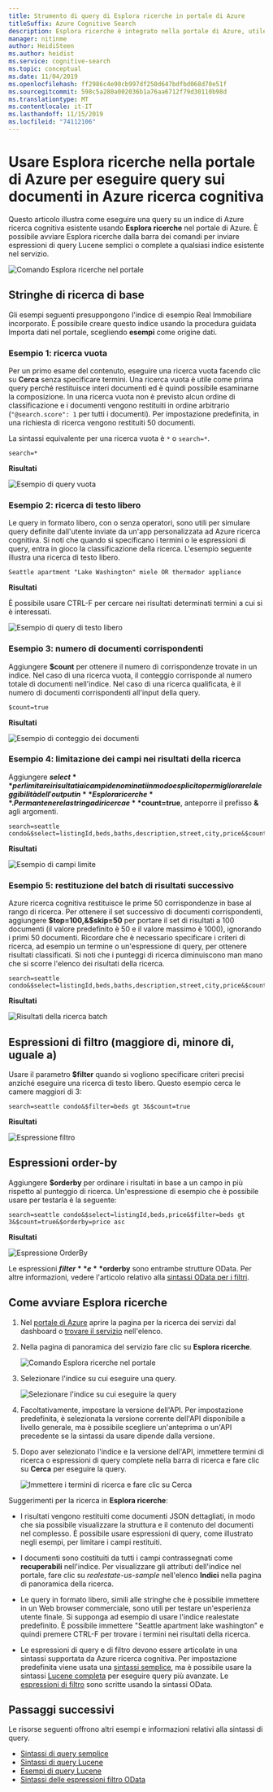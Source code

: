 ```yaml
---
title: Strumento di query di Esplora ricerche in portale di Azure
titleSuffix: Azure Cognitive Search
description: Esplora ricerche è integrato nella portale di Azure, utile per l'esplorazione del contenuto e la convalida delle query in Azure ricerca cognitiva. Immettere stringhe per la ricerca di termini o frasi o espressioni di ricerca complete con sintassi avanzata.
manager: nitinme
author: HeidiSteen
ms.author: heidist
ms.service: cognitive-search
ms.topic: conceptual
ms.date: 11/04/2019
ms.openlocfilehash: ff2986c4e90cb997df250d647bdfbd068d70e51f
ms.sourcegitcommit: 598c5a280a002036b1a76aa6712f79d30110b98d
ms.translationtype: MT
ms.contentlocale: it-IT
ms.lasthandoff: 11/15/2019
ms.locfileid: "74112106"
---
```

# <a name="use-search-explorer-in-the-azure-portal-for-querying-documents-in-azure-cognitive-search"></a>Usare Esplora ricerche nella portale di Azure per eseguire query sui documenti in Azure ricerca cognitiva 

Questo articolo illustra come eseguire una query su un indice di Azure ricerca cognitiva esistente usando **Esplora ricerche** nel portale di Azure. È possibile avviare Esplora ricerche dalla barra dei comandi per inviare espressioni di query Lucene semplici o complete a qualsiasi indice esistente nel servizio. 

   ![Comando Esplora ricerche nel portale](./media/search-explorer/search-explorer-cmd2.png "Comando Esplora ricerche nel portale")

## <a name="basic-search-strings"></a>Stringhe di ricerca di base

Gli esempi seguenti presuppongono l'indice di esempio Real Immobiliare incorporato. È possibile creare questo indice usando la procedura guidata Importa dati nel portale, scegliendo **esempi** come origine dati.

### <a name="example-1---empty-search"></a>Esempio 1: ricerca vuota

Per un primo esame del contenuto, eseguire una ricerca vuota facendo clic su **Cerca** senza specificare termini. Una ricerca vuota è utile come prima query perché restituisce interi documenti ed è quindi possibile esaminarne la composizione. In una ricerca vuota non è previsto alcun ordine di classificazione e i documenti vengono restituiti in ordine arbitrario (`"@search.score": 1` per tutti i documenti). Per impostazione predefinita, in una richiesta di ricerca vengono restituiti 50 documenti.

La sintassi equivalente per una ricerca vuota è `*` o `search=*`.

   ```Input
   search=*
   ```

   **Risultati**
   
   ![Esempio di query vuota](./media/search-explorer/search-explorer-example-empty.png "Esempio di query non qualificata o vuota")

### <a name="example-2---free-text-search"></a>Esempio 2: ricerca di testo libero

Le query in formato libero, con o senza operatori, sono utili per simulare query definite dall'utente inviate da un'app personalizzata ad Azure ricerca cognitiva. Si noti che quando si specificano i termini o le espressioni di query, entra in gioco la classificazione della ricerca. L'esempio seguente illustra una ricerca di testo libero.

   ```Input
   Seattle apartment "Lake Washington" miele OR thermador appliance
   ```

   **Risultati**

   È possibile usare CTRL-F per cercare nei risultati determinati termini a cui si è interessati.

   ![Esempio di query di testo libero](./media/search-explorer/search-explorer-example-freetext.png "Esempio di query di testo libero")

### <a name="example-3---count-of-matching-documents"></a>Esempio 3: numero di documenti corrispondenti 

Aggiungere **$count** per ottenere il numero di corrispondenze trovate in un indice. Nel caso di una ricerca vuota, il conteggio corrisponde al numero totale di documenti nell'indice. Nel caso di una ricerca qualificata, è il numero di documenti corrispondenti all'input della query.

   ```Input1
   $count=true
   ```
   **Risultati**

   ![Esempio di conteggio dei documenti](./media/search-explorer/search-explorer-example-count.png "Conteggio dei documenti corrispondenti nell'indice")

### <a name="example-4---restrict-fields-in-search-results"></a>Esempio 4: limitazione dei campi nei risultati della ricerca

Aggiungere **$select** per limitare i risultati ai campi denominati in modo esplicito per migliorare la leggibilità dell'output in **Esplora ricerche**. Per mantenere la stringa di ricerca e **$count=true**, anteporre il prefisso **&** agli argomenti. 

   ```Input
   search=seattle condo&$select=listingId,beds,baths,description,street,city,price&$count=true
   ```

   **Risultati**

   ![Esempio di campi limite](./media/search-explorer/search-explorer-example-selectfield.png "Limitare i campi nei risultati della ricerca")

### <a name="example-5---return-next-batch-of-results"></a>Esempio 5: restituzione del batch di risultati successivo

Azure ricerca cognitiva restituisce le prime 50 corrispondenze in base al rango di ricerca. Per ottenere il set successivo di documenti corrispondenti, aggiungere **$top=100,&$skip=50** per portare il set di risultati a 100 documenti (il valore predefinito è 50 e il valore massimo è 1000), ignorando i primi 50 documenti. Ricordare che è necessario specificare i criteri di ricerca, ad esempio un termine o un'espressione di query, per ottenere risultati classificati. Si noti che i punteggi di ricerca diminuiscono man mano che si scorre l'elenco dei risultati della ricerca.

   ```Input
   search=seattle condo&$select=listingId,beds,baths,description,street,city,price&$count=true&$top=100&$skip=50
   ```

   **Risultati**

   ![Risultati della ricerca batch](./media/search-explorer/search-explorer-example-topskip.png "Restituisce il batch successivo di risultati della ricerca")

## <a name="filter-expressions-greater-than-less-than-equal-to"></a>Espressioni di filtro (maggiore di, minore di, uguale a)

Usare il parametro **$filter** quando si vogliono specificare criteri precisi anziché eseguire una ricerca di testo libero. Questo esempio cerca le camere maggiori di 3:

   ```Input
   search=seattle condo&$filter=beds gt 3&$count=true
   ```
   
   **Risultati**

   ![Espressione filtro](./media/search-explorer/search-explorer-example-filter.png "Filtra per criterio")

## <a name="order-by-expressions"></a>Espressioni order-by

Aggiungere **$orderby** per ordinare i risultati in base a un campo in più rispetto al punteggio di ricerca. Un'espressione di esempio che è possibile usare per testarla è la seguente:

   ```Input
   search=seattle condo&$select=listingId,beds,price&$filter=beds gt 3&$count=true&$orderby=price asc
   ```
   
   **Risultati**

   ![Espressione OrderBy](./media/search-explorer/search-explorer-example-ordery.png "Modificare il tipo di ordinamento")

Le espressioni **$filter** e **$orderby** sono entrambe strutture OData. Per altre informazioni, vedere l'articolo relativo alla [sintassi OData per i filtri](https://docs.microsoft.com/rest/api/searchservice/odata-expression-syntax-for-azure-search).

<a name="start-search-explorer"></a>

## <a name="how-to-start-search-explorer"></a>Come avviare Esplora ricerche

1. Nel [portale di Azure](https://portal.azure.com) aprire la pagina per la ricerca dei servizi dal dashboard o [trovare il servizio](https://ms.portal.azure.com/#blade/HubsExtension/BrowseResourceBlade/resourceType/Microsoft.Search%2FsearchServices) nell'elenco.

2. Nella pagina di panoramica del servizio fare clic su **Esplora ricerche**.

   ![Comando Esplora ricerche nel portale](./media/search-explorer/search-explorer-cmd2.png "Comando Esplora ricerche nel portale")

3. Selezionare l'indice su cui eseguire una query.

   ![Selezionare l'indice su cui eseguire la query](./media/search-explorer/search-explorer-changeindex-se2.png "Selezionare l'indice")

4. Facoltativamente, impostare la versione dell'API. Per impostazione predefinita, è selezionata la versione corrente dell'API disponibile a livello generale, ma è possibile scegliere un'anteprima o un'API precedente se la sintassi da usare dipende dalla versione.

5. Dopo aver selezionato l'indice e la versione dell'API, immettere termini di ricerca o espressioni di query complete nella barra di ricerca e fare clic su **Cerca** per eseguire la query.

   ![Immettere i termini di ricerca e fare clic su Cerca](./media/search-explorer/search-explorer-query-string-example.png "Immettere i termini di ricerca e fare clic su Cerca")

Suggerimenti per la ricerca in **Esplora ricerche**:

+ I risultati vengono restituiti come documenti JSON dettagliati, in modo che sia possibile visualizzare la struttura e il contenuto del documenti nel complesso. È possibile usare espressioni di query, come illustrato negli esempi, per limitare i campi restituiti.

+ I documenti sono costituiti da tutti i campi contrassegnati come **recuperabili** nell'indice. Per visualizzare gli attributi dell'indice nel portale, fare clic su *realestate-us-sample* nell'elenco **Indici** nella pagina di panoramica della ricerca.

+ Le query in formato libero, simili alle stringhe che è possibile immettere in un Web browser commerciale, sono utili per testare un'esperienza utente finale. Si supponga ad esempio di usare l'indice realestate predefinito. È possibile immettere "Seattle apartment lake washington" e quindi premere CTRL-F per trovare i termini nei risultati della ricerca. 

+ Le espressioni di query e di filtro devono essere articolate in una sintassi supportata da Azure ricerca cognitiva. Per impostazione predefinita viene usata una [sintassi semplice](https://docs.microsoft.com/rest/api/searchservice/simple-query-syntax-in-azure-search), ma è possibile usare la sintassi [Lucene completa](https://docs.microsoft.com/rest/api/searchservice/lucene-query-syntax-in-azure-search) per eseguire query più avanzate. Le [espressioni di filtro](https://docs.microsoft.com/rest/api/searchservice/odata-expression-syntax-for-azure-search) sono scritte usando la sintassi OData.


## <a name="next-steps"></a>Passaggi successivi

Le risorse seguenti offrono altri esempi e informazioni relativi alla sintassi di query.

 + [Sintassi di query semplice](https://docs.microsoft.com/rest/api/searchservice/simple-query-syntax-in-azure-search) 
 + [Sintassi di query Lucene](https://docs.microsoft.com/rest/api/searchservice/lucene-query-syntax-in-azure-search) 
 + [Esempi di query Lucene](search-query-lucene-examples.md) 
 + [Sintassi delle espressioni filtro OData](https://docs.microsoft.com/rest/api/searchservice/odata-expression-syntax-for-azure-search) 
